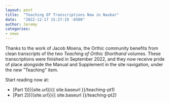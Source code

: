 ```yaml
---
layout: post
title:  "Teaching Of Transcriptions Now in Navbar"
date:   "2022-12-17 15:27:19 -0500"
author: Jeremy
categories:
- news
---
```

Thanks to the work of Jacob Moena, the Orthic community benefits from clean transcripts of the two _Teaching of Orthic Shorthand_ volumes. These transcriptions were finished in September 2022, and they now receive pride of place alongside the Manual and Supplement in the site navigation, under the new "Teaching" item.

Start reading now at:

* [Part 1]({{site.url}}{{ site.baseurl }}/teaching-pt1)
* [Part 2]({{site.url}}{{ site.baseurl }}/teaching-pt2)
